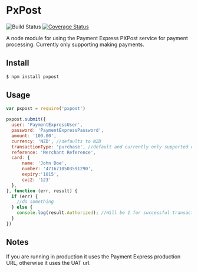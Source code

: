 # PxPost

![Build Status](https://img.shields.io/circleci/project/github/Kevnz/pxpost/master.svg)
[![Coverage Status](https://coveralls.io/repos/github/Kevnz/pxpost/badge.svg?branch=master)](https://coveralls.io/github/Kevnz/pxpost?branch=master)

A node module for using the Payment Express PXPost service for payment processing. Currently only supporting making payments.

## Install

```bash
$ npm install pxpost
```

## Usage

```javascript
var pxpost = require('pxpost')

pxpost.submit({
  user: 'PaymentExpressUser',
  password: 'PaymentExpressPassword',
  amount: '100.00',
  currency: 'NZD', //defaults to NZD
  transactionType: 'purchase', //default and currently only supported option
  reference: 'Merchant Reference',
  card: {
      name: 'John Doe',
      number: '4716710503591290',
      expiry:'1015',
      cvc2: '123'
  },
}, function (err, result) {
  if (err) {
    //do something
  } else {
    console.log(result.Authorized); //Will be 1 for successful transaction
  }
})
```

## Notes

If you are running in production it uses the Payment Express production URL, otherwise it uses the UAT url.